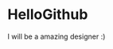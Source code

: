 # HelloGithub

<html>
<head>
<title>My first project in Github</title>
</head>

<body>
<p title:what is your goal?>I will be a amazing designer :)</p>
<script>
var show=document.getElementsByTagName("p");
alert(show.getAttribute(title));
</script>
</body>
</html>
